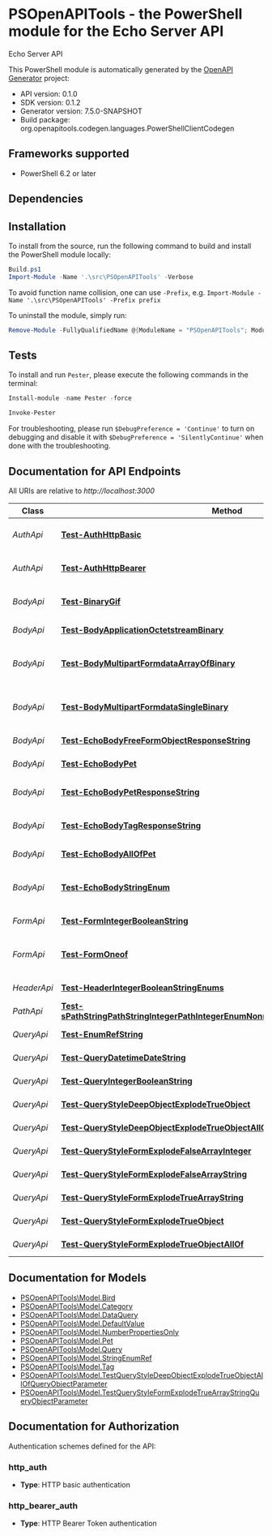 # PSOpenAPITools - the PowerShell module for the Echo Server API

Echo Server API

This PowerShell module is automatically generated by the [OpenAPI Generator](https://openapi-generator.tech) project:

- API version: 0.1.0
- SDK version: 0.1.2
- Generator version: 7.5.0-SNAPSHOT
- Build package: org.openapitools.codegen.languages.PowerShellClientCodegen

<a id="frameworks-supported"></a>
## Frameworks supported
- PowerShell 6.2 or later

<a id="dependencies"></a>
## Dependencies

<a id="installation"></a>
## Installation


To install from the source, run the following command to build and install the PowerShell module locally:
```powershell
Build.ps1
Import-Module -Name '.\src\PSOpenAPITools' -Verbose
```

To avoid function name collision, one can use `-Prefix`, e.g. `Import-Module -Name '.\src\PSOpenAPITools' -Prefix prefix`

To uninstall the module, simply run:
```powershell
Remove-Module -FullyQualifiedName @{ModuleName = "PSOpenAPITools"; ModuleVersion = "0.1.2"}
```

<a id="tests"></a>
## Tests

To install and run `Pester`, please execute the following commands in the terminal:

```powershell
Install-module -name Pester -force

Invoke-Pester
```

For troubleshooting, please run `$DebugPreference = 'Continue'` to turn on debugging and disable it with `$DebugPreference = 'SilentlyContinue'` when done with the troubleshooting.

## Documentation for API Endpoints

All URIs are relative to *http://localhost:3000*

Class | Method | HTTP request | Description
------------ | ------------- | ------------- | -------------
*AuthApi* | [**Test-AuthHttpBasic**](docs/AuthApi.md#Test-AuthHttpBasic) | **POST** /auth/http/basic | To test HTTP basic authentication
*AuthApi* | [**Test-AuthHttpBearer**](docs/AuthApi.md#Test-AuthHttpBearer) | **POST** /auth/http/bearer | To test HTTP bearer authentication
*BodyApi* | [**Test-BinaryGif**](docs/BodyApi.md#Test-BinaryGif) | **POST** /binary/gif | Test binary (gif) response body
*BodyApi* | [**Test-BodyApplicationOctetstreamBinary**](docs/BodyApi.md#Test-BodyApplicationOctetstreamBinary) | **POST** /body/application/octetstream/binary | Test body parameter(s)
*BodyApi* | [**Test-BodyMultipartFormdataArrayOfBinary**](docs/BodyApi.md#Test-BodyMultipartFormdataArrayOfBinary) | **POST** /body/application/octetstream/array_of_binary | Test array of binary in multipart mime
*BodyApi* | [**Test-BodyMultipartFormdataSingleBinary**](docs/BodyApi.md#Test-BodyMultipartFormdataSingleBinary) | **POST** /body/application/octetstream/single_binary | Test single binary in multipart mime
*BodyApi* | [**Test-EchoBodyFreeFormObjectResponseString**](docs/BodyApi.md#Test-EchoBodyFreeFormObjectResponseString) | **POST** /echo/body/FreeFormObject/response_string | Test free form object
*BodyApi* | [**Test-EchoBodyPet**](docs/BodyApi.md#Test-EchoBodyPet) | **POST** /echo/body/Pet | Test body parameter(s)
*BodyApi* | [**Test-EchoBodyPetResponseString**](docs/BodyApi.md#Test-EchoBodyPetResponseString) | **POST** /echo/body/Pet/response_string | Test empty response body
*BodyApi* | [**Test-EchoBodyTagResponseString**](docs/BodyApi.md#Test-EchoBodyTagResponseString) | **POST** /echo/body/Tag/response_string | Test empty json (request body)
*BodyApi* | [**Test-EchoBodyAllOfPet**](docs/BodyApi.md#Test-EchoBodyAllOfPet) | **POST** /echo/body/allOf/Pet | Test body parameter(s)
*BodyApi* | [**Test-EchoBodyStringEnum**](docs/BodyApi.md#Test-EchoBodyStringEnum) | **POST** /echo/body/string_enum | Test string enum response body
*FormApi* | [**Test-FormIntegerBooleanString**](docs/FormApi.md#Test-FormIntegerBooleanString) | **POST** /form/integer/boolean/string | Test form parameter(s)
*FormApi* | [**Test-FormOneof**](docs/FormApi.md#Test-FormOneof) | **POST** /form/oneof | Test form parameter(s) for oneOf schema
*HeaderApi* | [**Test-HeaderIntegerBooleanStringEnums**](docs/HeaderApi.md#Test-HeaderIntegerBooleanStringEnums) | **GET** /header/integer/boolean/string/enums | Test header parameter(s)
*PathApi* | [**Test-sPathStringPathStringIntegerPathIntegerEnumNonrefStringPathEnumRefStringPath**](docs/PathApi.md#Test-sPathStringPathStringIntegerPathIntegerEnumNonrefStringPathEnumRefStringPath) | **GET** /path/string/{path_string}/integer/{path_integer}/{enum_nonref_string_path}/{enum_ref_string_path} | Test path parameter(s)
*QueryApi* | [**Test-EnumRefString**](docs/QueryApi.md#Test-EnumRefString) | **GET** /query/enum_ref_string | Test query parameter(s)
*QueryApi* | [**Test-QueryDatetimeDateString**](docs/QueryApi.md#Test-QueryDatetimeDateString) | **GET** /query/datetime/date/string | Test query parameter(s)
*QueryApi* | [**Test-QueryIntegerBooleanString**](docs/QueryApi.md#Test-QueryIntegerBooleanString) | **GET** /query/integer/boolean/string | Test query parameter(s)
*QueryApi* | [**Test-QueryStyleDeepObjectExplodeTrueObject**](docs/QueryApi.md#Test-QueryStyleDeepObjectExplodeTrueObject) | **GET** /query/style_deepObject/explode_true/object | Test query parameter(s)
*QueryApi* | [**Test-QueryStyleDeepObjectExplodeTrueObjectAllOf**](docs/QueryApi.md#Test-QueryStyleDeepObjectExplodeTrueObjectAllOf) | **GET** /query/style_deepObject/explode_true/object/allOf | Test query parameter(s)
*QueryApi* | [**Test-QueryStyleFormExplodeFalseArrayInteger**](docs/QueryApi.md#Test-QueryStyleFormExplodeFalseArrayInteger) | **GET** /query/style_form/explode_false/array_integer | Test query parameter(s)
*QueryApi* | [**Test-QueryStyleFormExplodeFalseArrayString**](docs/QueryApi.md#Test-QueryStyleFormExplodeFalseArrayString) | **GET** /query/style_form/explode_false/array_string | Test query parameter(s)
*QueryApi* | [**Test-QueryStyleFormExplodeTrueArrayString**](docs/QueryApi.md#Test-QueryStyleFormExplodeTrueArrayString) | **GET** /query/style_form/explode_true/array_string | Test query parameter(s)
*QueryApi* | [**Test-QueryStyleFormExplodeTrueObject**](docs/QueryApi.md#Test-QueryStyleFormExplodeTrueObject) | **GET** /query/style_form/explode_true/object | Test query parameter(s)
*QueryApi* | [**Test-QueryStyleFormExplodeTrueObjectAllOf**](docs/QueryApi.md#Test-QueryStyleFormExplodeTrueObjectAllOf) | **GET** /query/style_form/explode_true/object/allOf | Test query parameter(s)


## Documentation for Models

 - [PSOpenAPITools\Model.Bird](docs/Bird.md)
 - [PSOpenAPITools\Model.Category](docs/Category.md)
 - [PSOpenAPITools\Model.DataQuery](docs/DataQuery.md)
 - [PSOpenAPITools\Model.DefaultValue](docs/DefaultValue.md)
 - [PSOpenAPITools\Model.NumberPropertiesOnly](docs/NumberPropertiesOnly.md)
 - [PSOpenAPITools\Model.Pet](docs/Pet.md)
 - [PSOpenAPITools\Model.Query](docs/Query.md)
 - [PSOpenAPITools\Model.StringEnumRef](docs/StringEnumRef.md)
 - [PSOpenAPITools\Model.Tag](docs/Tag.md)
 - [PSOpenAPITools\Model.TestQueryStyleDeepObjectExplodeTrueObjectAllOfQueryObjectParameter](docs/TestQueryStyleDeepObjectExplodeTrueObjectAllOfQueryObjectParameter.md)
 - [PSOpenAPITools\Model.TestQueryStyleFormExplodeTrueArrayStringQueryObjectParameter](docs/TestQueryStyleFormExplodeTrueArrayStringQueryObjectParameter.md)


<a id="documentation-for-authorization"></a>
## Documentation for Authorization


Authentication schemes defined for the API:
<a id="http_auth"></a>
### http_auth


- **Type**: HTTP basic authentication

<a id="http_bearer_auth"></a>
### http_bearer_auth


- **Type**: HTTP Bearer Token authentication

